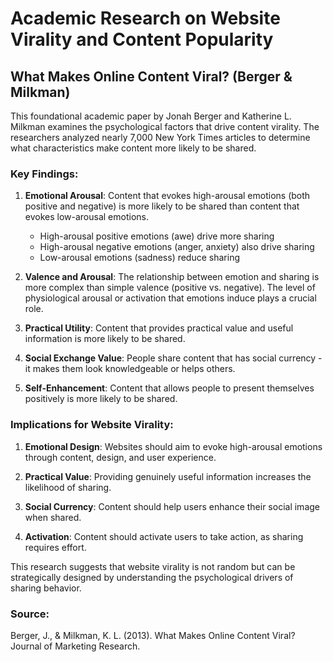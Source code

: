 # Academic Research on Website Virality and Content Popularity

## What Makes Online Content Viral? (Berger & Milkman)

This foundational academic paper by Jonah Berger and Katherine L. Milkman examines the psychological factors that drive content virality. The researchers analyzed nearly 7,000 New York Times articles to determine what characteristics make content more likely to be shared.

### Key Findings:

1. **Emotional Arousal**: Content that evokes high-arousal emotions (both positive and negative) is more likely to be shared than content that evokes low-arousal emotions.

   - High-arousal positive emotions (awe) drive more sharing
   - High-arousal negative emotions (anger, anxiety) also drive sharing
   - Low-arousal emotions (sadness) reduce sharing

2. **Valence and Arousal**: The relationship between emotion and sharing is more complex than simple valence (positive vs. negative). The level of physiological arousal or activation that emotions induce plays a crucial role.

3. **Practical Utility**: Content that provides practical value and useful information is more likely to be shared.

4. **Social Exchange Value**: People share content that has social currency - it makes them look knowledgeable or helps others.

5. **Self-Enhancement**: Content that allows people to present themselves positively is more likely to be shared.

### Implications for Website Virality:

1. **Emotional Design**: Websites should aim to evoke high-arousal emotions through content, design, and user experience.

2. **Practical Value**: Providing genuinely useful information increases the likelihood of sharing.

3. **Social Currency**: Content should help users enhance their social image when shared.

4. **Activation**: Content should activate users to take action, as sharing requires effort.

This research suggests that website virality is not random but can be strategically designed by understanding the psychological drivers of sharing behavior.

### Source:

Berger, J., & Milkman, K. L. (2013). What Makes Online Content Viral? Journal of Marketing Research.
